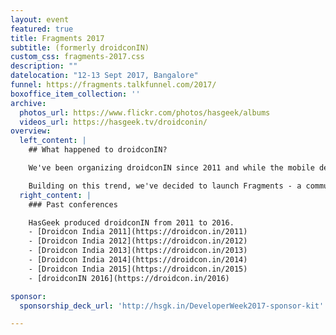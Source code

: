 ```yaml
---
layout: event
featured: true
title: Fragments 2017
subtitle: (formerly droidconIN)
custom_css: fragments-2017.css
description: ""
datelocation: "12-13 Sept 2017, Bangalore"
funnel: https://fragments.talkfunnel.com/2017/
boxoffice_item_collection: ''
archive:
  photos_url: https://www.flickr.com/photos/hasgeek/albums
  videos_url: https://hasgeek.tv/droidconin/
overview:
  left_content: |
    ## What happened to droidconIN?

    We've been organizing droidconIN since 2011 and while the mobile development landscape has been changing rapidly since, we have not. With the maturing of the mobile ecosystem, we are seeing more and more collaboration between mobile platform teams. The rise of cross platform frameworks and a drive for feature and design parity across platforms, teams need to understand the mobile app ecosystem as whole, not just Android or iOS.

    Building on this trend, we've decided to launch Fragments - a community and conference that covers the mobile ecosystem as a whole. Well cover topics across Android, iOS, and even advancements in the mobile web, such as Progressive Web Apps.
  right_content: |
    ### Past conferences

    HasGeek produced droidconIN from 2011 to 2016.
    - [Droidcon India 2011](https://droidcon.in/2011)
    - [Droidcon India 2012](https://droidcon.in/2012)
    - [Droidcon India 2013](https://droidcon.in/2013)
    - [Droidcon India 2014](https://droidcon.in/2014)
    - [Droidcon India 2015](https://droidcon.in/2015)
    - [droidconIN 2016](https://droidcon.in/2016)

sponsor:
  sponsorship_deck_url: 'http://hsgk.in/DeveloperWeek2017-sponsor-kit'

---
```

